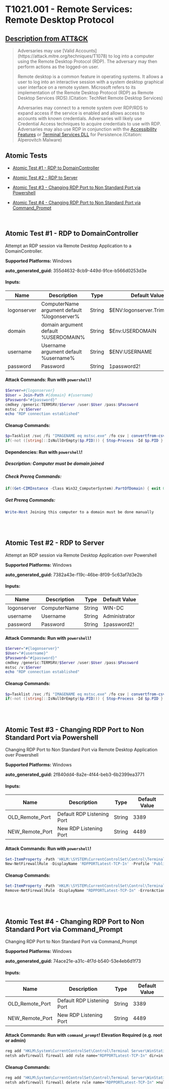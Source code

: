 # T1021.001 - Remote Services: Remote Desktop Protocol
## [Description from ATT&CK](https://attack.mitre.org/techniques/T1021/001)
<blockquote>Adversaries may use [Valid Accounts](https://attack.mitre.org/techniques/T1078) to log into a computer using the Remote Desktop Protocol (RDP). The adversary may then perform actions as the logged-on user.

Remote desktop is a common feature in operating systems. It allows a user to log into an interactive session with a system desktop graphical user interface on a remote system. Microsoft refers to its implementation of the Remote Desktop Protocol (RDP) as Remote Desktop Services (RDS).(Citation: TechNet Remote Desktop Services) 

Adversaries may connect to a remote system over RDP/RDS to expand access if the service is enabled and allows access to accounts with known credentials. Adversaries will likely use Credential Access techniques to acquire credentials to use with RDP. Adversaries may also use RDP in conjunction with the [Accessibility Features](https://attack.mitre.org/techniques/T1546/008) or [Terminal Services DLL](https://attack.mitre.org/techniques/T1505/005) for Persistence.(Citation: Alperovitch Malware)</blockquote>

## Atomic Tests

- [Atomic Test #1 - RDP to DomainController](#atomic-test-1---rdp-to-domaincontroller)

- [Atomic Test #2 - RDP to Server](#atomic-test-2---rdp-to-server)

- [Atomic Test #3 - Changing RDP Port to Non Standard Port via Powershell](#atomic-test-3---changing-rdp-port-to-non-standard-port-via-powershell)

- [Atomic Test #4 - Changing RDP Port to Non Standard Port via Command_Prompt](#atomic-test-4---changing-rdp-port-to-non-standard-port-via-command_prompt)


<br/>

## Atomic Test #1 - RDP to DomainController
Attempt an RDP session via Remote Desktop Application to a DomainController.

**Supported Platforms:** Windows


**auto_generated_guid:** 355d4632-8cb9-449d-91ce-b566d0253d3e





#### Inputs:
| Name | Description | Type | Default Value |
|------|-------------|------|---------------|
| logonserver | ComputerName argument default %logonserver% | String | $ENV:logonserver.TrimStart("&#92;")|
| domain | domain argument default %USERDOMAIN% | String | $Env:USERDOMAIN|
| username | Username argument default %username% | String | $ENV:USERNAME|
| password | Password | String | 1password2!|


#### Attack Commands: Run with `powershell`! 


```powershell
$Server=#{logonserver}
$User = Join-Path #{domain} #{username}
$Password="#{password}"
cmdkey /generic:TERMSRV/$Server /user:$User /pass:$Password
mstsc /v:$Server
echo "RDP connection established"
```

#### Cleanup Commands:
```powershell
$p=Tasklist /svc /fi "IMAGENAME eq mstsc.exe" /fo csv | convertfrom-csv
if(-not ([string]::IsNullOrEmpty($p.PID))) { Stop-Process -Id $p.PID }
```



#### Dependencies:  Run with `powershell`!
##### Description: Computer must be domain joined
##### Check Prereq Commands:
```powershell
if((Get-CIMInstance -Class Win32_ComputerSystem).PartOfDomain) { exit 0} else { exit 1}
```
##### Get Prereq Commands:
```powershell
Write-Host Joining this computer to a domain must be done manually
```




<br/>
<br/>

## Atomic Test #2 - RDP to Server
Attempt an RDP session via Remote Desktop Application over Powershell

**Supported Platforms:** Windows


**auto_generated_guid:** 7382a43e-f19c-46be-8f09-5c63af7d3e2b





#### Inputs:
| Name | Description | Type | Default Value |
|------|-------------|------|---------------|
| logonserver | ComputerName | String | WIN-DC|
| username | Username | String | Administrator|
| password | Password | String | 1password2!|


#### Attack Commands: Run with `powershell`! 


```powershell
$Server="#{logonserver}"
$User="#{username}"
$Password="#{password}"
cmdkey /generic:TERMSRV/$Server /user:$User /pass:$Password
mstsc /v:$Server
echo "RDP connection established"
```

#### Cleanup Commands:
```powershell
$p=Tasklist /svc /fi "IMAGENAME eq mstsc.exe" /fo csv | convertfrom-csv
if(-not ([string]::IsNullOrEmpty($p.PID))) { Stop-Process -Id $p.PID }
```





<br/>
<br/>

## Atomic Test #3 - Changing RDP Port to Non Standard Port via Powershell
Changing RDP Port to Non Standard Port via Remote Desktop Application over Powershell

**Supported Platforms:** Windows


**auto_generated_guid:** 2f840dd4-8a2e-4f44-beb3-6b2399ea3771





#### Inputs:
| Name | Description | Type | Default Value |
|------|-------------|------|---------------|
| OLD_Remote_Port | Default RDP Listening Port | String | 3389|
| NEW_Remote_Port | New RDP Listening Port | String | 4489|


#### Attack Commands: Run with `powershell`! 


```powershell
Set-ItemProperty -Path 'HKLM:\SYSTEM\CurrentControlSet\Control\Terminal Server\WinStations\RDP-Tcp' -name "PortNumber" -Value #{NEW_Remote_Port}
New-NetFirewallRule -DisplayName 'RDPPORTLatest-TCP-In' -Profile 'Public' -Direction Inbound -Action Allow -Protocol TCP -LocalPort #{NEW_Remote_Port}
```

#### Cleanup Commands:
```powershell
Set-ItemProperty -Path 'HKLM:\SYSTEM\CurrentControlSet\Control\Terminal Server\WinStations\RDP-Tcp' -name "PortNumber" -Value #{OLD_Remote_Port}
Remove-NetFirewallRule -DisplayName "RDPPORTLatest-TCP-In" -ErrorAction ignore
```





<br/>
<br/>

## Atomic Test #4 - Changing RDP Port to Non Standard Port via Command_Prompt
Changing RDP Port to Non Standard Port via Command_Prompt

**Supported Platforms:** Windows


**auto_generated_guid:** 74ace21e-a31c-4f7d-b540-53e4eb6d1f73





#### Inputs:
| Name | Description | Type | Default Value |
|------|-------------|------|---------------|
| OLD_Remote_Port | Default RDP Listening Port | String | 3389|
| NEW_Remote_Port | New RDP Listening Port | String | 4489|


#### Attack Commands: Run with `command_prompt`!  Elevation Required (e.g. root or admin) 


```cmd
reg add "HKLM\System\CurrentControlSet\Control\Terminal Server\WinStations\RDP-Tcp" /v PortNumber /t REG_DWORD /d #{NEW_Remote_Port} -f
netsh advfirewall firewall add rule name="RDPPORTLatest-TCP-In" dir=in action=allow protocol=TCP localport=#{NEW_Remote_Port}
```

#### Cleanup Commands:
```cmd
reg add "HKLM\System\CurrentControlSet\Control\Terminal Server\WinStations\RDP-Tcp" /v PortNumber /t REG_DWORD /d #{OLD_Remote_Port} -f >nul 2>&1
netsh advfirewall firewall delete rule name="RDPPORTLatest-TCP-In" >nul 2>&1
```





<br/>
